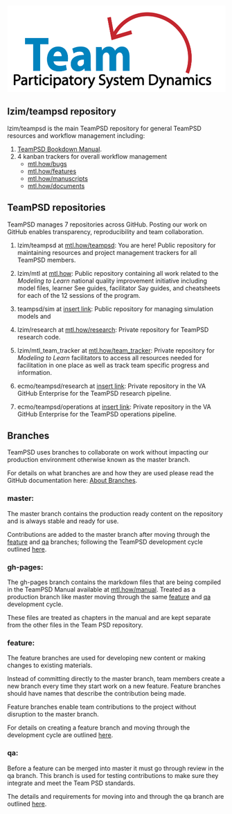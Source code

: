 <img src = "https://github.com/lzim/teampsd/blob/master/resources/logos/team_psd_logo_sm.png"
     height = "200" width = "600">  

## lzim/teampsd repository
lzim/teampsd is the main TeamPSD repository for general TeamPSD resources and workflow management including:
1. [TeamPSD Bookdown Manual](mtl.how/manual).
2. 4 kanban trackers for overall workflow management
    - [mtl.how/bugs](https://mtl.how/issues)
    - [mtl.how/features](https://mtl.how/features)
    - [mtl.how/manuscripts](https://mtl.how/manuscripts)
    - [mtl.how/documents](httsp://mtl.how/documents)
    
## TeamPSD repositories
TeamPSD manages 7 repositories across GitHub. Posting our work on GitHub enables transparency, reproducibility and team collaboration.
1. lzim/teampsd at [mtl.how/teampsd](https://mtl.how/teampsd): You are here! Public repository for maintaining resources and project management trackers for all TeamPSD members.

2. lzim/mtl at [mtl.how](https://mtl.how): Public repository containing all work related to the *Modeling to Learn* national quality improvement initiative including model files, learner See guides, facilitator Say guides, and cheatsheets for each of the 12 sessions of the program.

3. teampsd/sim at [insert link](): Public repository for managing simulation models and 

4. lzim/research at [mtl.how/research](https://mtl.how/research): Private repository for TeamPSD research code.

5. lzim/mtl_team_tracker at [mtl.how/team_tracker](https://mtl.how/team_tracker): Private repository for *Modeling to Learn* facilitators to access all resources needed for facilitation in one place as well as track team specific progress and information.

6. ecmo/teampsd/research at [insert link](): Private repository in the VA GitHub Enterprise for the TeamPSD research pipeline.

7. ecmo/teampsd/operations at [insert link](): Private repository in the VA GitHub Enterprise for the TeamPSD operations pipeline.
    

## Branches
TeamPSD uses branches to collaborate on work without impacting our production environment otherwise known as the master branch.

For details on what branches are and how they are used please read the GitHub documentation here: [About Branches](https://docs.github.com/en/github/collaborating-with-issues-and-pull-requests/about-branches).


### master:
The master branch contains the production ready content on the repository and is always stable and ready for use.

Contributions are added to the master branch after moving through the [feature](#feature) and [qa](#qa) branches; following the TeamPSD development cycle outlined [here](link-to-teampsd-manual-dev-test-prod-cycle).


### gh-pages:
The gh-pages branch contains the markdown files that are being compiled in the TeamPSD Manual available at [mtl.how/manual](mtl.how/manual). Treated as a production branch like master moving through the same [feature](#feature) and [qa](#qa) development cycle.

These files are treated as chapters in the manual and are kept separate from the other files in the Team PSD repository.


### feature:
The feature branches are used for developing new content or making changes to existing materials.

Instead of committing directly to the master branch, team members create a new branch every time they start work on a new feature. Feature branches should have names that describe the contribution being made.

Feature branches enable team contributions to the project without disruption to the master branch.

For details on creating a feature branch and moving through the development cycle are outlined [here](link-to-teampsd-manual-dev-test-prod-cycle).

### qa:
Before a feature can be merged into master it must go through review in the qa branch. This branch is used for testing contributions to make sure they integrate and meet the Team PSD standards.

The details and requirements for moving into and through the qa branch are outlined [here](link-to-teampsd-manual-dev-test-prod-cycle).



